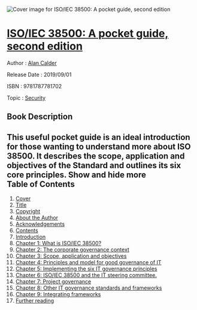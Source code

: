 ![Cover image for ISO/IEC 38500: A pocket guide, second edition](https://imgdetail.ebookreading.net/cover/cover/20200215/EB9781787781702.jpg)

[ISO/IEC 38500: A pocket guide, second edition](https://ebookreading.net/view/book/ISO%2FIEC+38500%3A+A+pocket+guide%2C+second+edition-EB9781787781702_1.html "ISO/IEC 38500: A pocket guide, second edition")
====================================================================================================================

Author : [Alan Calder](https://ebookreading.net/search/author/Alan+Calder)

Release Date : 2019/09/01

ISBN : 9781787781702

Topic : [Security](https://ebookreading.net/search/category/security)

Book Description
-----------------

 This useful pocket guide is an ideal introduction for those wanting to understand more about ISO 38500. It describes the scope, application and objectives of the Standard and outlines its six core principles.        Show and hide more                
Table of Contents
-----------------

1. [Cover](https://ebookreading.net/view/book/ISO%2FIEC+38500%3A+A+pocket+guide%2C+second+edition-EB9781787781702_1.html#cover)
1. [Title](https://ebookreading.net/view/book/ISO%2FIEC+38500%3A+A+pocket+guide%2C+second+edition-EB9781787781702_3.html#title)
1. [Copyright](https://ebookreading.net/view/book/ISO%2FIEC+38500%3A+A+pocket+guide%2C+second+edition-EB9781787781702_4.html#copy)
1. [About the Author](https://ebookreading.net/view/book/ISO%2FIEC+38500%3A+A+pocket+guide%2C+second+edition-EB9781787781702_5.html#aut)
1. [Acknowledgements](https://ebookreading.net/view/book/ISO%2FIEC+38500%3A+A+pocket+guide%2C+second+edition-EB9781787781702_6.html#ack)
1. [Contents](https://ebookreading.net/view/book/ISO%2FIEC+38500%3A+A+pocket+guide%2C+second+edition-EB9781787781702_7.html#con)
1. [Introduction](https://ebookreading.net/view/book/ISO%2FIEC+38500%3A+A+pocket+guide%2C+second+edition-EB9781787781702_8.html#intro)
1. [Chapter 1: What is ISO/IEC 38500?](https://ebookreading.net/view/book/ISO%2FIEC+38500%3A+A+pocket+guide%2C+second+edition-EB9781787781702_9.html#ch1)
1. [Chapter 2: The corporate governance context](https://ebookreading.net/view/book/ISO%2FIEC+38500%3A+A+pocket+guide%2C+second+edition-EB9781787781702_10.html#ch2)
1. [Chapter 3: Scope, application and objectives](https://ebookreading.net/view/book/ISO%2FIEC+38500%3A+A+pocket+guide%2C+second+edition-EB9781787781702_11.html#ch3)
1. [Chapter 4: Principles and model for good governance of IT](https://ebookreading.net/view/book/ISO%2FIEC+38500%3A+A+pocket+guide%2C+second+edition-EB9781787781702_12.html#ch4)
1. [Chapter 5: Implementing the six IT governance principles](https://ebookreading.net/view/book/ISO%2FIEC+38500%3A+A+pocket+guide%2C+second+edition-EB9781787781702_13.html#ch5)
1. [Chapter 6: ISO/IEC 38500 and the IT steering committee.](https://ebookreading.net/view/book/ISO%2FIEC+38500%3A+A+pocket+guide%2C+second+edition-EB9781787781702_14.html#ch6)
1. [Chapter 7: Project governance](https://ebookreading.net/view/book/ISO%2FIEC+38500%3A+A+pocket+guide%2C+second+edition-EB9781787781702_15.html#ch7)
1. [Chapter 8: Other IT governance standards and frameworks](https://ebookreading.net/view/book/ISO%2FIEC+38500%3A+A+pocket+guide%2C+second+edition-EB9781787781702_16.html#ch8)
1. [Chapter 9: Integrating frameworks](https://ebookreading.net/view/book/ISO%2FIEC+38500%3A+A+pocket+guide%2C+second+edition-EB9781787781702_17.html#ch9)
1. [Further reading](https://ebookreading.net/view/book/ISO%2FIEC+38500%3A+A+pocket+guide%2C+second+edition-EB9781787781702_18.html#rea)
